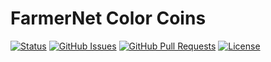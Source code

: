 # FarmerNet Color Coins

<div>
  
  [![Status](https://img.shields.io/badge/status-active-success.svg)]()
  [![GitHub Issues](https://img.shields.io/github/issues/lucylow/F_net.svg)](https://github.com/lucylowF_net/issues)
  [![GitHub Pull Requests](https://img.shields.io/github/issues-pr/lucylow/F_net.svg)](https://github.com/lucylow/F_net/pulls)
  [![License](https://img.shields.io/hexpm/l/plug)]()

</div>
